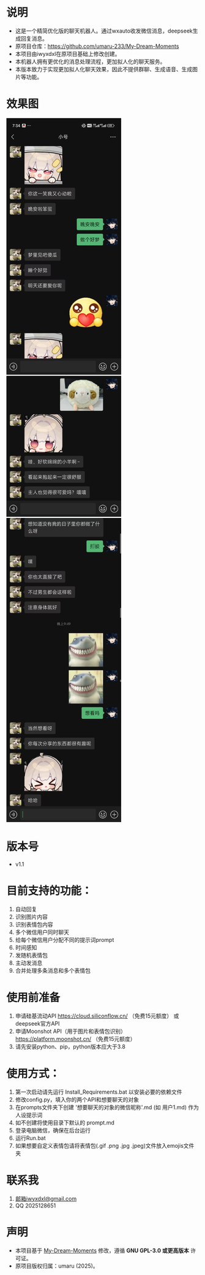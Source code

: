 # 说明
- 这是一个精简优化版的聊天机器人。通过wxauto收发微信消息，deepseek生成回复消息。
- 原项目仓库：https://github.com/umaru-233/My-Dream-Moments
- 本项目由iwyxdxl在原项目基础上修改创建。
- 本机器人拥有更优化的消息处理流程，更加拟人化的聊天服务。
- 本版本致力于实现更加拟人化聊天效果，因此不提供群聊、生成语音、生成图片等功能。

# 效果图
<img src="Demo_Image/1.jpg" alt="示例图片1" width="300px">
<img src="Demo_Image/2.jpg" alt="示例图片2" width="300px">
<img src="Demo_Image/3.png" alt="示例图片3" width="300px">

# 版本号
- v1.1

# 目前支持的功能：
1. 自动回复
2. 识别图片内容
3. 识别表情包内容
4. 多个微信用户同时聊天
5. 给每个微信用户分配不同的提示词prompt
6. 时间感知
7. 发随机表情包
8. 主动发消息
9. 合并处理多条消息和多个表情包

# 使用前准备
1. 申请硅基流动API https://cloud.siliconflow.cn/ （免费15元额度） 或 deepseek官方API
2. 申请Moonshot API（用于图片和表情包识别）https://platform.moonshot.cn/ （免费15元额度）
3. 请先安装python、pip，python版本应大于3.8

# 使用方式：
1. 第一次启动请先运行 Install_Requirements.bat 以安装必要的依赖文件
2. 修改config.py，填入你的两个API和想要聊天的对象
3. 在prompts文件夹下创建 '想要聊天的对象的微信昵称'.md (如 用户1.md) 作为人设提示词
4. 如不创建将使用目录下默认的 prompt.md
5. 登录电脑微信，确保在后台运行
6. 运行Run.bat
7. 如果想要自定义表情包请将表情包(.gif .png .jpg .jpeg)文件放入emojis文件夹

# 联系我
1. 邮箱iwyxdxl@gmail.com
2. QQ 2025128651
   
# 声明
- 本项目基于 [My-Dream-Moments](https://github.com/umaru-233/My-Dream-Moments/) 修改，遵循 **GNU GPL-3.0 或更高版本** 许可证。
- 原项目版权归属：umaru (2025)。
